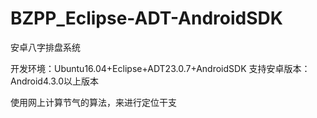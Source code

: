 # BZPP_Eclipse-ADT-AndroidSDK
安卓八字排盘系统

开发环境：Ubuntu16.04+Eclipse+ADT23.0.7+AndroidSDK
支持安卓版本：Android4.3.0以上版本

使用网上计算节气的算法，来进行定位干支
